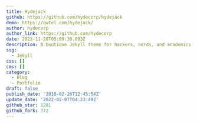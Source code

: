 ```yaml
---
title: Hydejack
github: https://github.com/hydecorp/hydejack
demo: https://qwtel.com/hydejack/
author: hydecorp
author_link: https://github.com/hydecorp
date: 2023-11-28T05:09:30.093Z
description: A boutique Jekyll theme for hackers, nerds, and academics
ssg:
  - Jekyll
css: []
cms: []
category:
  - Blog
  - Portfolio
draft: false
publish_date: '2016-02-26T12:45:54Z'
update_date: '2022-02-07T04:23:49Z'
github_star: 1281
github_fork: 772
---
```

